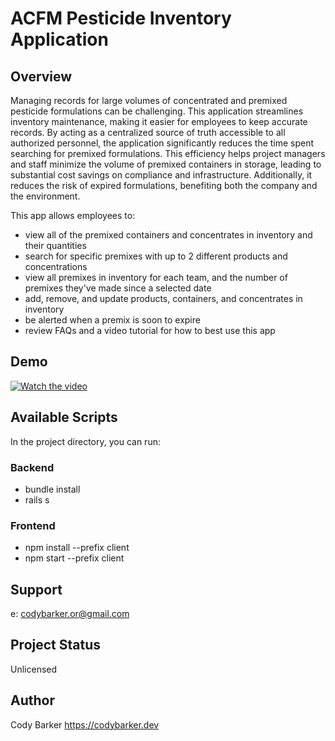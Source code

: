# ACFM Pesticide Inventory Application

## Overview

Managing records for large volumes of concentrated and premixed pesticide formulations can be challenging. This application streamlines inventory maintenance, making it easier for employees to keep accurate records. By acting as a centralized source of truth accessible to all authorized personnel, the application significantly reduces the time spent searching for premixed formulations. This efficiency helps project managers and staff minimize the volume of premixed containers in storage, leading to substantial cost savings on compliance and infrastructure. Additionally, it reduces the risk of expired formulations, benefiting both the company and the environment.

This app allows employees to:

- view all of the premixed containers and concentrates in inventory and their quantities
- search for specific premixes with up to 2 different products and concentrations
- view all premixes in inventory for each team, and the number of premixes they've made since a selected date
- add, remove, and update products, containers, and concentrates in inventory
- be alerted when a premix is soon to expire
- review FAQs and a video tutorial for how to best use this app

## Demo

[![Watch the video](https://img.youtube.com/vi/Yj-KRJet66A/maxresdefault.jpg)](https://www.youtube.com/watch?v=Yj-KRJet66A)

## Available Scripts

In the project directory, you can run:

### Backend

- bundle install
- rails s

### Frontend

- npm install --prefix client
- npm start --prefix client

## Support

e: codybarker.or@gmail.com

## Project Status

Unlicensed

## Author

Cody Barker https://codybarker.dev


